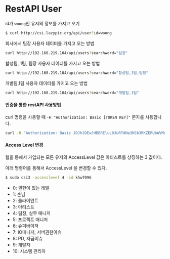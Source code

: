 # RestAPI User

id가 `woong`인 유저의 정보를 가지고 오기

```bash
$ curl http://csi.lazypic.org/api/user?id=woong
```

회사에서 팀장 사용자 데이터를 가지고 오는 방법
```bash
curl http://192.168.219.104/api/users?searchword="팀장"
```

합성팀, 1팀, 팀장 사용자 데이터를 가지고 오는 방법
```bash
curl http://192.168.219.104/api/users?searchword="합성팀,1팀,팀장"
```

개발팀,1팀 사용자 데이터를 가지고 오는 방법
```bash
curl http://192.168.219.104/api/users?searchword="개발팀,1팀"
```

#### 인증을 통한 restAPI 사용방법
curl 명령을 사용할 때 `-H "Authorization: Basic [TOKEN KEY]"` 문자를 사용합니다.

```bash
curl -H "Authorization: Basic JDJhJDEwJHBBREluL0JuRTdNa3NSb3RKZERUbWVMd0V6OVB1TndnUGJzd2k0RlBZcmEzQTBSczkueHZH" http://192.168.219.101/api/user?id=khw7096
```

#### Access Level 변경
웹을 통해서 가입되는 모든 유저의 AccessLevel 값은 아티스트를 상징하는 3 값이다.

아래 명령어를 통해서 AccessLevel 을 변경할 수 있다.
```bash
$ sudo csi3 -accesslevel 4 -id khw7096
```

- 0: 권한이 없는 레벨
- 1: 손님
- 2: 클라이언트
- 3: 아티스트
- 4: 팀장, 실무 매니저
- 5: 프로젝트 매니저
- 6: 슈퍼바이저
- 7: IO매니저, 서버권한이슈
- 8: PD, 자금이슈
- 9: 개발자
- 10: 시스템 관리자